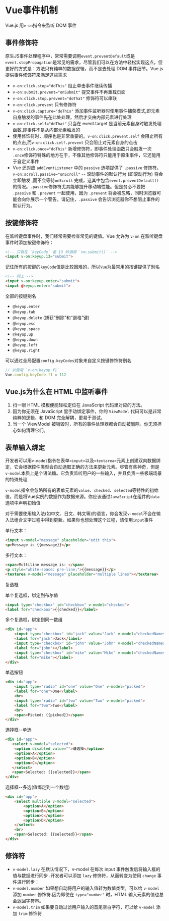# Vue事件机制

Vue.js 用`v-on`指令来监听 DOM 事件

## 事件修饰符

原生JS事件处理程序中，常常需要调用`event.preventDefault`或是`event.stopPropagation`是常见的需求，尽管我们可以在方法中轻松实现这点，但更好的方式是：方法只有纯粹的数据逻辑，而不是去处理 DOM 事件细节。Vue.js提供事件修饰符来满足这些需求

* `v-on:click.stop="doThis"` 阻止单击事件继续传播
* `v-on:submit.prevent="onSubmit"` 提交事件不再重载页面
* `v-on:click.stop.prevent="doThat"` 修饰符可以串联
* `v-on:click.prevent` 只有修饰符
* `v-on:click.capture="doThis"` 添加事件监听器时使用事件捕获模式,即元素自身触发的事件先在此处处理，然后才交由内部元素进行处理
* `v-on:click.self="doThat"` 只当在 event.target 是当前元素自身时触发处理函数,即事件不是从内部元素触发的
* 使用修饰符时，顺序也是非常重要的。`v-on:click.prevent.self`  会阻止所有的点击,而`v-on:click.self.prevent` 只会阻止对元素自身的点击
* `v-on:click.once="doThis"` 新增修饰符，即事件处理函数只会触发一次 `.once`修饰符特殊的地方在于，不像其他修饰符只能用于原生事件，它还能用于自定义事件
* Vue 还对应 `addEventListener` 中的 `passive` 选项提供了 `.passive` 修饰符。 `v-on:scroll.passive="onScroll"` -- 滚动事件的默认行为 (即滚动行为) 将会立即触发 ,而不会等待`onScroll` 完成，这其中包含`event.preventDefault()` 的情况。`.passive`修饰符尤其能够提升移动端性能。但是务必不要把 `.passive` 和 `.prevent` 一起使用，因为 `.prevent` 将会被忽略，同时浏览器可能会向你展示一个警告。请记住，`.passive` 会告诉浏览器你不想阻止事件的默认行为。

## 按键修饰符

在监听键盘事件时，我们经常需要检查常见的键值。Vue 允许为 `v-on` 在监听键盘事件时添加按键修饰符：

```html
<!-- 只有在 `keyCode` 是 13 时调用 `vm.submit()` -->
<input v-on:keyup.13="submit">
```

记住所有的按键的`keyCode`值是比较困难的，所以`Vue`为最常用的按键提供了别名

```html
<!-- 同上 -->
<input v-on:keyup.enter="submit">
<input @keyup.enter="submit">
```

全部的按键别名

* `@keyup.enter`
* `@keyup.tab`
* `@keyup.delete` (捕获“删除”和“退格”键)
* `@keyup.esc`
* `@keyup.space`
* `@keyup.up`
* `@keyup.down`
* `@keyup.left`
* `@keyup.right`

可以通过全局配置`config.keyCodes`对象来自定义按键修饰符别名

```js
// 以使用 `v-on:keyup.f1`
Vue.config.keyCode.f1 = 112
```

## Vue.js为什么在 HTML 中监听事件

1. 扫一眼 HTML 模板便能轻松定位在 JavaScript 代码里对应的方法。
2. 因为你无须在 JavaScript 里手动绑定事件，你的 `ViewModel` 代码可以是非常纯粹的逻辑，和 DOM 完全解耦，更易于测试。
3. 当一个 ViewModel 被销毁时，所有的事件处理器都会自动被删除。你无须担心如何清理它们。

## 表单输入绑定

开发者可以用`v-model`指令在表单`<input>`以及`<textarea>`元素上创建双向数据绑定，它会根据控件类型会自动选取正确的方法来更新元素。尽管有些神奇，但是`v-model`本质上是个语法糖。它负责监听用户的一些输入，并且负责一些极端场景的特殊处理

`v-model`指令会忽略所有的表单元素的`value`、`checked`、`selected`等特性的初始值，而是将Vue实例的数据作为数据来源。你应该通过`JavaScript`在组件的`data`选项中声明初始值

对于需要使用输入法(如中文、日文、韩文等)的语言，你会发现`v-model`不会在输入法组合文字过程中得到更新。如果你也想处理这个过程，请使用`input`事件

单行文本：

```html
<input v-model="message" placeholder="edit this">
<p>Message is {{message}}</p>
```

多行文本：

```html
<span>Multiline message is: </span>
<p style="white-space: pre-line;">{{message}}</p>
<textarea v-model="message" placeholder="multiple lines"></textarea>
```

复选框

单个复选框，绑定到布尔值

```html
<input type="checkbox" id="checkbox" v-model="checked">
<label for="checkbox">{{checked}}</label>
```

多个复选框，绑定到同一数组

```html
<div id="app">
    <input type="checkbox" id="jack" value="Jack" v-model="checkedNames">
    <label for="jack">Jack</label>
    <input type="checkbox" id="john" value="John" v-model="checkedNames">
    <label for="john"></label>
    <input type="checkbox" id="mike" value="Mike" v-model="checkedNames">
    <label for="mike"></label>
</div>
```

单选按钮

```html
<div id="app">
    <input type="radio" id="one" value="One" v-model="picked">
    <label for="one">One</label>
    <br>
    <input type="radio" id="two" value="Two" v-model="picked">
    <label for="two">Two</label>
    <br>
    <span>Picked: {{picked}}</span>
</div>
```

选择框--单选

```html
<div id="app">
   <select v-model="selected">
    <option disabled value="">请选择</option>
    <option>A</option>
    <option>B</option>
    <option>C</option>
   </select>
   <span>Selected: {{selected}}</span>
</div>
```

选择框--多选(值绑定到一个数组)

```html
<div id="app">
    <select multiple v-model="selected">
        <option>A</option>
        <option>B</option>
        <option>C</option>
        <option>D</option>
    </select>
    <br>
    <span>Selected: {{selected}}</span>
</div>
```

## 修饰符

* `v-model.lazy` 在默认情况下，v-model 在每次 input 事件触发后将输入框的值与数据进行同步 .开发者可以添加 `lazy` 修饰符，从而转变为使用 `change` 事件进行同步：
* `v-model.number` 如果想自动将用户的输入值转为数值类型，可以给 `v-model` 添加 `number` 修饰符.因为即使在 `type="number"` 时，HTML 输入元素的值也总会返回字符串。
* `v-model.trim` 如果要自动过滤用户输入的首尾空白字符，可以给 `v-model` 添加 `trim` 修饰符
